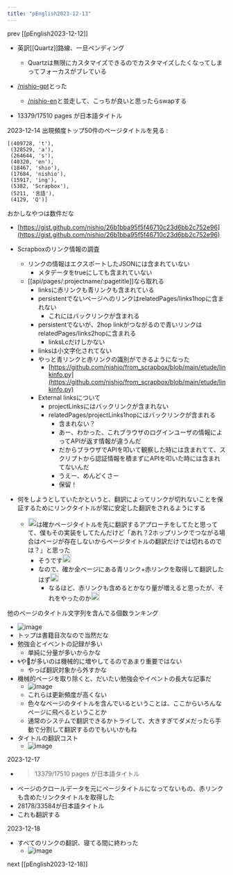 ```yaml
---
title: "pEnglish2023-12-13"
---
```


prev [[pEnglish2023-12-12]]

- 英訳[[Quartz]]路線、一旦ペンディング
    - Quartzは無限にカスタマイズできるのでカスタマイズしたくなってしまってフォーカスがブレている

- [/nishio-gpt](https://scrapbox.io/nishio-gpt)とった
    - [/nishio-en](https://scrapbox.io/nishio-en)と並走して、こっちが良いと思ったらswapする


- 13379/17510 pages が日本語タイトル

2023-12-14
出現頻度トップ50件のページタイトルを見る
:

```
[(409728, 't'),
 (328529, 'a'),
 (264644, 's'),
 (40320, 'en'),
 (18467, 'shio'),
 (17684, 'nishio'),
 (15917, 'ing'),
 (5382, 'Scrapbox'),
 (5211, '言語'),
 (4129, 'Q')]
```

おかしなやつは数件だな
- [https://gist.github.com/nishio/26b1bba95f5f46710c23d6bb2c752e96](https://gist.github.com/nishio/26b1bba95f5f46710c23d6bb2c752e96)

- Scrapboxのリンク情報の調査
    - リンクの情報はエクスポートしたJSONには含まれていない
        - メタデータをtrueにしても含まれていない
    - [[api/pages/:projectname/:pagetitle]]なら取れる
        - linksに赤リンクも青リンクも含まれている
        - persistentでないページへのリンクはrelatedPages/links1hopに含まれない
            - これにはバックリンクが含まれる
        - persistentでないが、2hop linkがつながるので青いリンクはrelatedPages/links2hopに含まれる
            - linksLcだけしかない
        - linksは小文字化されてない
        - やっと青リンクと赤リンクの識別ができるようになった
            - [https://github.com/nishio/from_scrapbox/blob/main/etude/linkinfo.py](https://github.com/nishio/from_scrapbox/blob/main/etude/linkinfo.py)
        - External linksについて
            - projectLinksにはバックリンクが含まれない
            - relatedPages/projectLinks1hopにはバックリンクが含まれる
                - 含まれない？
                - あー、わかった、これブラウザのログインユーザの情報によってAPIが返す情報が違うんだ
                - だからブラウザでAPIを叩いて観察した時には含まれてて、スクリプトから認証情報を積まずにAPIを叩いた時には含まれてないんだ
                - うえー、めんどくさー
                - 保留！

- 何をしようとしていたかというと、翻訳によってリンクが切れないことを保証するためにリンクタイトルが常に安定した翻訳をされるようにする
    - <img src='https://scrapbox.io/api/pages/nishio/blu3mo/icon' alt='blu3mo.icon' height="19.5"/>は確かページタイトルを先に翻訳するアプローチをしてたと思ってて、僕もその実装をしてたんだけど「あれ？2ホップリンクでつながる場合はページが存在しないからページタイトルの翻訳だけでは切れるのでは？」と思った
        - そうです<img src='https://scrapbox.io/api/pages/nishio/blu3mo/icon' alt='blu3mo.icon' height="19.5"/>
        - なので、確か全ページにある青リンク+赤リンクを取得して翻訳したはず<img src='https://scrapbox.io/api/pages/nishio/blu3mo/icon' alt='blu3mo.icon' height="19.5"/>
            - なるほど、赤リンクも含めるとかなり量が増えると思ったが、それをやったのか<img src='https://scrapbox.io/api/pages/nishio/nishio/icon' alt='nishio.icon' height="19.5"/>

他のページのタイトル文字列を含んでる個数ランキング
- ![image](https://gyazo.com/fd1823453994ad29b51bde00e9e96cb1/thumb/1000)
- トップは書籍目次なので当然だな
- 勉強会とイベントの記録が多い
    - 単純に分量が多いからかな
- 🌀や🤖が多いのは機械的に増やしてるのであまり重要ではない
    - やっぱ翻訳対象から外すかな
- 機械的ページを取り除くと、だいたい勉強会やイベントの長大な記事だ
    - ![image](https://gyazo.com/b453d9e8c54b3210f6adcf512e4c3b3f/thumb/1000)
    - これらは更新頻度が高くない
    - 色々なページのタイトルを含んでいるということは、ここからいろんなページに飛べるということか
    - 通常のシステムで翻訳できるかトライして、大きすぎてダメだったら手動で分割して翻訳するのでもいいかもね
- タイトルの翻訳コスト
    - ![image](https://gyazo.com/511c373d4d6e2bfb86bf8abc4715dfd3/thumb/1000)


2023-12-17
- > 13379/17510 pages が日本語タイトル
- ページのクロールデータを元にページタイトルになってないもの、赤リンクも含めたリンクタイトルを取得した
- 28178/33584が日本語タイトル
- これも翻訳する

2023-12-18
- すべてのリンクの翻訳、寝てる間に終わった
    - ![image](https://gyazo.com/59ea3b60f1b96b8cc8f8f4b44a1c04de/thumb/1000)

next [[pEnglish2023-12-18]]

